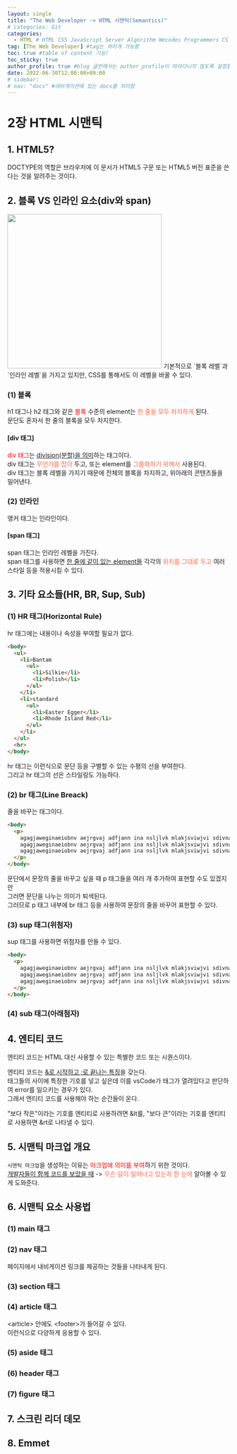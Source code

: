 ```yaml
---
layout: single
title: "The Web Developer -> HTML 시맨틱(Semantics)"
# categories: Git
categories:
  - HTML # HTML CSS JavaScript Server Algorithm Wecodes Programmers CS Github Blog
tag: [The Web Developer] #tag는 여러개 가능함
toc: true #table of content 기능!
toc_sticky: true
author_profile: true #blog 글안에서는 author_profile이 따라다니지 않도록 설정함
date: 2022-06-30T12:00:00+09:00
# sidebar:
# nav: "docs" #네비게이션에 있는 docs를 의미함
---
```

# 2장 HTML 시맨틱
## 1. HTML5?
DOCTYPE의 역할은 브라우저에 이 문서가 HTML5 구문 또는 HTML5 버전 표준을 쓴다는 것을 알려주는 것이다.  

## 2. 블록 VS 인라인 요소(div와 span)
<img src="https://user-images.githubusercontent.com/87808288/176585915-0e43b85e-ac88-4f14-8b4c-de5e978ad33d.png" width="350">  
기본적으로 `블록 레벨`과 `인라인 레벨`을 가지고 있지만, CSS를 통해서도 이 레벨을 바꿀 수 있다.  

### (1) 블록
h1 태그나 h2 태그와 같은 <span style="color:red">블록</span> 수준의 element는 <span style="color:tomato">한 줄을 모두 차지하게</span> 된다.  
문단도 혼자서 한 줄의 블록을 모두 차지한다.  

#### [div 태그]
<span style="color:red">div 태그</span>는 <u>division(분할)을 의미</u>하는 태그이다.  
div 태그는 <span style="color:tomato">무언가를 잡아</span> 두고, 또는 element를 <span style="color:tomato">그룹화하기 위해서</span> 사용된다.  
div 태그는 블록 레벨을 가지기 때문에 전체의 블록을 차지하고, 위아래의 콘텐츠들을 밀어낸다.  

### (2) 인라인
앵커 태그는 인라인이다.  

#### [span 태그]
span 태그는 인라인 레벨을 가진다.  
span 태그를 사용하면 <u>한 줄에 같이 있는 element들</u> 각각의 <span style="color:tomato">위치를 그대로 두고</span> 여러 스타일 등을 적용시킬 수 있다.  

## 3. 기타 요소들(HR, BR, Sup, Sub)
### (1) HR 태그(Horizontal Rule)
hr 태그에는 내용이나 속성을 부여할 필요가 없다.  

```html
<body>
  <ul>
    <li>Bantam
      <ul>
        <li>Silkie</li>
        <li>Polish</li>
      </ul>
    </li>
    <li>standard
      <ul>
        <li>Easter Egger</li>
        <li>Rhode Island Red</li>
      </ul>
    </li>
  </ul>
  <hr>
</body>
```

hr 태그는 이런식으로 문단 등을 구별할 수 있는 수평의 선을 부여한다.  
그리고 hr 태그의 선은 스타일링도 가능하다.  

### (2) br 태그(Line Breack)
줄을 바꾸는 태그이다.  

```html
<body>
  <p>
    agagjaweginaeiobnv aejrgvaj adfjann ina nsljlvk mlakjsviwjvi sdivna j <br>
    agagjaweginaeiobnv aejrgvaj adfjann ina nsljlvk mlakjsviwjvi sdivna j 
    agagjaweginaeiobnv aejrgvaj adfjann ina nsljlvk mlakjsviwjvi sdivna j 
  </p>
</body>
```

문단에서 문장의 줄을 바꾸고 싶을 때 p 태그들을 여러 개 추가하여 표현할 수도 있겠지만  
그러면 문단을 나누는 의미가 퇴색된다.  
그러므로 p 태그 내부에 br 태그 등을 사용하여 문장의 줄을 바꾸어 표현할 수 있다.  

### (3) sup 태그(위첨자)
sup 태그를 사용하면 위첨자를 만들 수 있다.  

```html
<body>
  <p>
    agagjaweginaeiobnv aejrgvaj adfjann ina nsljlvk mlakjsviwjvi sdivna <sup>[1]</sup>j <br>
    agagjaweginaeiobnv aejrgvaj adfjann ina nsljlvk mlakjsviwjvi sdivna j 
    agagjaweginaeiobnv aejrgvaj adfjann ina nsljlvk mlakjsviwjvi sdivna j 
  </p>
</body>
```

### (4) sub 태그(아래첨자)

## 4. 엔티티 코드
엔티티 코드는 HTML 대신 사용할 수 있는 특별한 코드 또는 시퀀스이다.  

엔티티 코드는 <u>&로 시작하고 ;로 끝나는 특징</u>을 갖는다.  
태그들의 사이에 특정한 기호를 넣고 싶은데 이를 vsCode가 태그가 열려있다고 판단하여 error를 일으키는 경우가 있다.  
그래서 엔티티 코드를 사용해야 하는 순간들이 온다.  

"보다 작은"이라는 기호를 엔티티로 사용하려면 &lt를, "보다 큰"이라는 기호를 엔티티로 사용하면 &rt로 나타낼 수 있다.  

## 5. 시맨틱 마크업 개요
`시맨틱 마크업`을 생성하는 이유는 <span style="color:red">마크업에 의미를 부여</span>하기 위한 것이다.  
<u>개발자들이 함께 코드를 보았을 때</u> -> <span style="color:tomato">무슨 일이 일어나고 있는지 한 눈에</span> 알아볼 수 있게 도와준다.  

## 6. 시맨틱 요소 사용법
### (1) main 태그
### (2) nav 태그
페이지에서 내비게이션 링크를 제공하는 것들을 나타내게 된다.  

### (3) section 태그
### (4) article 태그
&lt;article&gt; 안에도 &lt;footer&gt;가 들어갈 수 있다.  
이런식으로 다양하게 응용할 수 있다.  

### (5) aside 태그
### (6) header 태그
### (7) figure 태그

## 7. 스크린 리더 데모
## 8. Emmet

<!-- <span style="color:royalblue"> -->

<!-- ### 2. Link 넣기

```

유형 1: (설명어를 입력) : [gunhee's coding blog](https://gunhee-jeong.github.io/)
유형 2: (URL 자동연결) : <https://gunhee-jeong.github.io/>
유형 3: (동일 파일 내 '문단으로 이동') : [1. Header로 이동](###-1-header)

```

유형 1: (설명어를 입력) : [gunhee's coding blog](https://gunhee-jeong.github.io/)
유형 2: (URL 자동연결) : <https://gunhee-jeong.github.io/>
유형 3: (동일 파일 내 '문단으로 이동') : [1. Header로 이동](#1-header)
유형 3의 방법

1. 특수문자를 제거
2. 스페이스는 -로 바꾸고
3. 대문자는 소문자로!
   그래서 ### 1. Header -> #1-header

## Link: [google][https://www.google.com/]

### 3. 수평선

```

---

```

---

### 4. 라인 바꾸기

```

스페이스바를 2번 눌러주면 다음칸으로
이동할 수 있어요!

```

---

스페이스바를 2번 눌러주면
다음칸으로 이동할 수 있어요!

### 5. list 만들기

```

1. 1번
2. 2번
3. 3번

- 순서없는 list
  - 순서없는 list
    - 순서없는 list

```

1. 1번
2. 2번
3. 3번

- 순서없는 list
  - 순서없는 list
    - 순서없는 list

---

### 6. font 관련

```

**진하게** -> 볼드
_기울여서_ -> 이탤릭체
~~취소선~~ -> 취소선

<ul>밑줄넣기</ul> -> 밑줄
<span style="color:red">빨간 글씨</span> -> 글자색
이것이 `인라인` 입니다 -> 인라인 코드
```

**진하게** -> 볼드
_기울여서_ -> 이탤릭체
~~취소선~~ -> 취소선
<u>밑줄넣기</u> -> 밑줄
<span style="color:red">빨간 글씨</span>
이것이 `인라인` 입니다 -> 인라인 코드

---

### 7. 인용구문

```
> coding
>
> > JavaScript
> >
> > > 내가 프짱!
```

> coding
>
> > JavaScript
> >
> > > 내가 프짱!

---

### 8. 이미지 삽입

```
유형1: ('사이즈를 조절' -> HTML 태그 사용) : <img src="https://gunhee-jeong.github.io/assets/images/blogLogo.png" width="300" height="200">
유형2: (이미지 삽입 후 -> 링크 걸기)
[![이미지](https://gunhee-jeong.github.io/assets/images/blogLogo/blogLogo.png)](https://gunhee-jeong.github.io/)
```

유형1: ('사이즈를 조절' -> HTML 태그 사용) : <img src="https://gunhee-jeong.github.io/assets/images/blogLogo.png" width="300" height="200">
유형2: (이미지 삽입 후 -> 링크 걸기)
[![이미지](https://gunhee-jeong.github.io/assets/images/blogLogo.png)](https://gunhee-jeong.github.io/)

### 9. 표 만들기

```
||국어|영어|
| :--- | ---: | :--: |
|건희 | 100점 | 100점
|철수 | 100점 | 100점
```

|      |  국어 | 영어  |
| :--- | ----: | :---: |
| 건희 | 100점 | 100점 |
| 철수 | 100점 | 100점 |

> - header를 넣고 싶은 경우 ---을 사용하고 :을 이용하여 정렬에 사용함!

### 10. 토글 만들기

```
<details>
<summary>여기를 누르세요</summary>
<div markdown="1">
숨겨진 내용
</div>
</details>
```

<details>
<summary>여기를 누르세요</summary>
<div markdown="1">
숨겨진 내용
</div>
</details> -->

